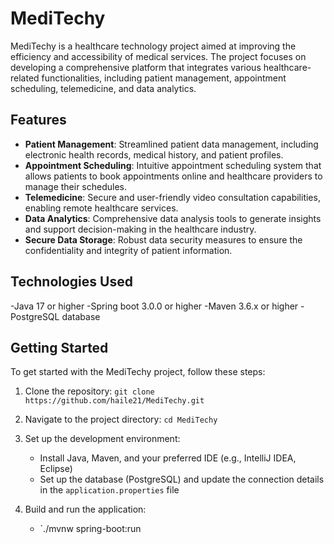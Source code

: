 # MediTechy

MediTechy is a healthcare technology project aimed at improving the efficiency and accessibility of medical services. The project focuses on developing a comprehensive platform that integrates various healthcare-related functionalities, including patient management, appointment scheduling, telemedicine, and data analytics.

## Features

- **Patient Management**: Streamlined patient data management, including electronic health records, medical history, and patient profiles.
- **Appointment Scheduling**: Intuitive appointment scheduling system that allows patients to book appointments online and healthcare providers to manage their schedules.
- **Telemedicine**: Secure and user-friendly video consultation capabilities, enabling remote healthcare services.
- **Data Analytics**: Comprehensive data analysis tools to generate insights and support decision-making in the healthcare industry.
- **Secure Data Storage**: Robust data security measures to ensure the confidentiality and integrity of patient information.

## Technologies Used

-Java 17 or higher
-Spring boot 3.0.0 or higher
-Maven 3.6.x or higher
-PostgreSQL database

## Getting Started

To get started with the MediTechy project, follow these steps:

1. Clone the repository: `git clone https://github.com/haile21/MediTechy.git`
2. Navigate to the project directory: `cd MediTechy`
3. Set up the development environment:
   - Install Java, Maven, and your preferred IDE (e.g., IntelliJ IDEA, Eclipse)
   - Set up the database (PostgreSQL) and update the connection details in the `application.properties` file
    
4. Build and run the application:
   -  `./mvnw spring-boot:run
